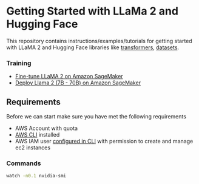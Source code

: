 # Getting Started with LLaMa 2 and Hugging Face

This repository contains instructions/examples/tutorials for getting started with LLaMA 2 and Hugging Face libraries like [transformers](https://huggingface.co/docs/transformers/index), [datasets](https://huggingface.co/docs/datasets/index).

### Training

* [Fine-tune LLaMA 2 on Amazon SageMaker](./training/sagemaker-notebook.ipynb) 
* [Deploy Llama 2 (7B - 70B) on Amazon SageMaker](./infernece/sagemaker-notebook.ipynb) 

## Requirements

Before we can start make sure you have met the following requirements

* AWS Account with quota
* [AWS CLI](https://docs.aws.amazon.com/cli/latest/userguide/getting-started-install.html) installed
* AWS IAM user [configured in CLI](https://docs.aws.amazon.com/cli/latest/userguide/cli-chap-configure.html) with permission to create and manage ec2 instances

### Commands 

```bash
watch -n0.1 nvidia-smi
```